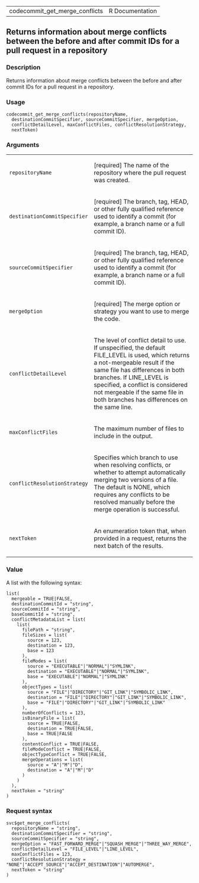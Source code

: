 <table style="width: 100%;">
<tbody>
<tr class="odd">
<td>codecommit_get_merge_conflicts</td>
<td style="text-align: right;">R Documentation</td>
</tr>
</tbody>
</table>

## Returns information about merge conflicts between the before and after commit IDs for a pull request in a repository

### Description

Returns information about merge conflicts between the before and after
commit IDs for a pull request in a repository.

### Usage

    codecommit_get_merge_conflicts(repositoryName,
      destinationCommitSpecifier, sourceCommitSpecifier, mergeOption,
      conflictDetailLevel, maxConflictFiles, conflictResolutionStrategy,
      nextToken)

### Arguments

<table>
<colgroup>
<col style="width: 35%" />
<col style="width: 65%" />
</colgroup>
<tbody>
<tr class="odd">
<td><code
id="codecommit_get_merge_conflicts_:_repositoryName">repositoryName</code></td>
<td><p>[required] The name of the repository where the pull request was
created.</p></td>
</tr>
<tr class="even">
<td><code
id="codecommit_get_merge_conflicts_:_destinationCommitSpecifier">destinationCommitSpecifier</code></td>
<td><p>[required] The branch, tag, HEAD, or other fully qualified
reference used to identify a commit (for example, a branch name or a
full commit ID).</p></td>
</tr>
<tr class="odd">
<td><code
id="codecommit_get_merge_conflicts_:_sourceCommitSpecifier">sourceCommitSpecifier</code></td>
<td><p>[required] The branch, tag, HEAD, or other fully qualified
reference used to identify a commit (for example, a branch name or a
full commit ID).</p></td>
</tr>
<tr class="even">
<td><code
id="codecommit_get_merge_conflicts_:_mergeOption">mergeOption</code></td>
<td><p>[required] The merge option or strategy you want to use to merge
the code.</p></td>
</tr>
<tr class="odd">
<td><code
id="codecommit_get_merge_conflicts_:_conflictDetailLevel">conflictDetailLevel</code></td>
<td><p>The level of conflict detail to use. If unspecified, the default
FILE_LEVEL is used, which returns a not-mergeable result if the same
file has differences in both branches. If LINE_LEVEL is specified, a
conflict is considered not mergeable if the same file in both branches
has differences on the same line.</p></td>
</tr>
<tr class="even">
<td><code
id="codecommit_get_merge_conflicts_:_maxConflictFiles">maxConflictFiles</code></td>
<td><p>The maximum number of files to include in the output.</p></td>
</tr>
<tr class="odd">
<td><code
id="codecommit_get_merge_conflicts_:_conflictResolutionStrategy">conflictResolutionStrategy</code></td>
<td><p>Specifies which branch to use when resolving conflicts, or
whether to attempt automatically merging two versions of a file. The
default is NONE, which requires any conflicts to be resolved manually
before the merge operation is successful.</p></td>
</tr>
<tr class="even">
<td><code
id="codecommit_get_merge_conflicts_:_nextToken">nextToken</code></td>
<td><p>An enumeration token that, when provided in a request, returns
the next batch of the results.</p></td>
</tr>
</tbody>
</table>

### Value

A list with the following syntax:

    list(
      mergeable = TRUE|FALSE,
      destinationCommitId = "string",
      sourceCommitId = "string",
      baseCommitId = "string",
      conflictMetadataList = list(
        list(
          filePath = "string",
          fileSizes = list(
            source = 123,
            destination = 123,
            base = 123
          ),
          fileModes = list(
            source = "EXECUTABLE"|"NORMAL"|"SYMLINK",
            destination = "EXECUTABLE"|"NORMAL"|"SYMLINK",
            base = "EXECUTABLE"|"NORMAL"|"SYMLINK"
          ),
          objectTypes = list(
            source = "FILE"|"DIRECTORY"|"GIT_LINK"|"SYMBOLIC_LINK",
            destination = "FILE"|"DIRECTORY"|"GIT_LINK"|"SYMBOLIC_LINK",
            base = "FILE"|"DIRECTORY"|"GIT_LINK"|"SYMBOLIC_LINK"
          ),
          numberOfConflicts = 123,
          isBinaryFile = list(
            source = TRUE|FALSE,
            destination = TRUE|FALSE,
            base = TRUE|FALSE
          ),
          contentConflict = TRUE|FALSE,
          fileModeConflict = TRUE|FALSE,
          objectTypeConflict = TRUE|FALSE,
          mergeOperations = list(
            source = "A"|"M"|"D",
            destination = "A"|"M"|"D"
          )
        )
      ),
      nextToken = "string"
    )

### Request syntax

    svc$get_merge_conflicts(
      repositoryName = "string",
      destinationCommitSpecifier = "string",
      sourceCommitSpecifier = "string",
      mergeOption = "FAST_FORWARD_MERGE"|"SQUASH_MERGE"|"THREE_WAY_MERGE",
      conflictDetailLevel = "FILE_LEVEL"|"LINE_LEVEL",
      maxConflictFiles = 123,
      conflictResolutionStrategy = "NONE"|"ACCEPT_SOURCE"|"ACCEPT_DESTINATION"|"AUTOMERGE",
      nextToken = "string"
    )
